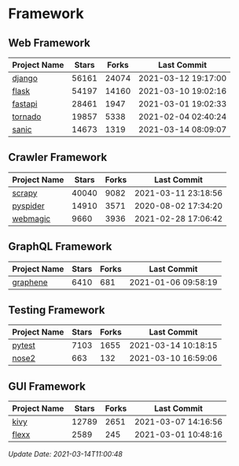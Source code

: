 # Framework

## Web Framework
| Project Name | Stars | Forks | Last Commit |
| ------------ | ----- | ----- | ----------- |
| [django](https://github.com/django/django) | 56161 | 24074 | 2021-03-12 19:17:00 |
| [flask](https://github.com/pallets/flask) | 54197 | 14160 | 2021-03-10 19:02:16 |
| [fastapi](https://github.com/tiangolo/fastapi) | 28461 | 1947 | 2021-03-01 19:02:33 |
| [tornado](https://github.com/tornadoweb/tornado) | 19857 | 5338 | 2021-02-04 02:40:24 |
| [sanic](https://github.com/sanic-org/sanic) | 14673 | 1319 | 2021-03-14 08:09:07 |

## Crawler Framework
| Project Name | Stars | Forks | Last Commit |
| ------------ | ----- | ----- | ----------- |
| [scrapy](https://github.com/scrapy/scrapy) | 40040 | 9082 | 2021-03-11 23:18:56 |
| [pyspider](https://github.com/binux/pyspider) | 14910 | 3571 | 2020-08-02 17:34:20 |
| [webmagic](https://github.com/code4craft/webmagic) | 9660 | 3936 | 2021-02-28 17:06:42 |

## GraphQL Framework
| Project Name | Stars | Forks | Last Commit |
| ------------ | ----- | ----- | ----------- |
| [graphene](https://github.com/graphql-python/graphene) | 6410 | 681 | 2021-01-06 09:58:19 |

## Testing Framework
| Project Name | Stars | Forks | Last Commit |
| ------------ | ----- | ----- | ----------- |
| [pytest](https://github.com/pytest-dev/pytest) | 7103 | 1655 | 2021-03-14 10:18:15 |
| [nose2](https://github.com/nose-devs/nose2) | 663 | 132 | 2021-03-10 16:59:06 |

## GUI Framework
| Project Name | Stars | Forks | Last Commit |
| ------------ | ----- | ----- | ----------- |
| [kivy](https://github.com/kivy/kivy) | 12789 | 2651 | 2021-03-07 14:16:56 |
| [flexx](https://github.com/flexxui/flexx) | 2589 | 245 | 2021-03-01 10:48:16 |

*Update Date: 2021-03-14T11:00:48*